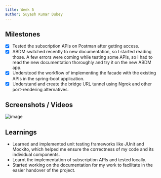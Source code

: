 ```yaml
---
title: Week 5
author: Suyash Kumar Dubey
---
```


## Milestones
- [x] Tested the subscription APIs on Postman after getting access. 
- [x] ABDM switched recently to new documentation, so I started reading those. A few errors were coming while testing some APIs, so I had to read the new documentation thoroughly and try it on the new ABDM app. 
- [x] Understood the workflow of implementing the facade with the existing APIs in the spring-boot application. 
- [x] Understand and create the bridge URL tunnel using Ngrok and other port-rendering alternatives.

## Screenshots / Videos 
![image](https://github.com/suyashdube/c4gt-milestones/blob/main/assets/Screenshot%202023-08-10%20at%203.19.47%20AM.png)

## Learnings
- Learned and implemented unit testing frameworks like JUnit and Mockito, which helped me ensure the correctness of my code and its individual components.
- Learnt the implementation of subscription APIs and tested locally.
-  Started working on the documentation for my work to facilitate in the easier handover of the project. 
